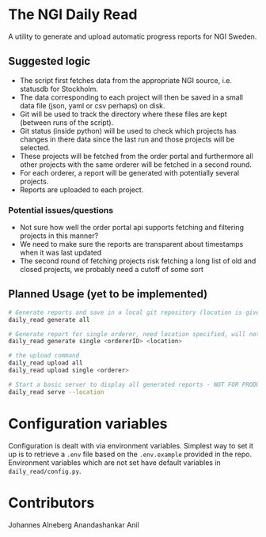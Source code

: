 # The NGI Daily Read

A utility to generate and upload automatic progress reports for NGI Sweden.

## Suggested logic

- The script first fetches data from the appropriate NGI source, i.e. statusdb for Stockholm.
- The data corresponding to each project will then be saved in a small data file (json, yaml or csv perhaps) on disk.
- Git will be used to track the directory where these files are kept (between runs of the script).
- Git status (inside python) will be used to check which projects has changes in there data since the last run and those projects will be selected.
- These projects will be fetched from the order portal and furthermore all other projects with the same orderer will be fetched in a second round.
- For each orderer, a report will be generated with potentially several projects.
- Reports are uploaded to each project.

### Potential issues/questions
  - Not sure how well the order portal api supports fetching and filtering projects in this manner?
  - We need to make sure the reports are transparent about timestamps when it was last updated
  - The second round of fetching projects risk fetching a long list of old and closed projects, we probably need a cutoff of some sort
  

## Planned Usage (yet to be implemented)

```bash
# Generate reports and save in a local git repository (location is given by configuration variable) and commit changes with a timestamp message
daily_read generate all

# Generate report for single orderer, need location specified, will not create git commit
daily_read generate single <ordererID> <location>

# the upload command 
daily_read upload all
daily_read upload single <orderer>

# Start a basic server to display all generated reports - NOT FOR PRODUCTION
daily_read serve --location
```

# Configuration variables

Configuration is dealt with via environment variables. Simplest way to set it up is to retrieve a `.env` file based on the `.env.example` provided in the repo. Environment variables which are not set have default variables in `daily_read/config.py`.

# Contributors

Johannes Alneberg
Anandashankar Anil
